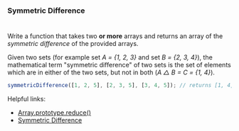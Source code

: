 ### Symmetric Difference

#

Write a function that takes two **or more** arrays and returns an array of the _symmetric difference_ of the provided arrays.

Given two sets (for example set _A = {1, 2, 3}_ and set _B = {2, 3, 4}_), the mathematical term "symmetric difference" of two sets is the set of elements which are in either of the two sets, but not in both (_A △ B = C = {1, 4}_).

```javascript
symmetricDifference([1, 2, 5], [2, 3, 5], [3, 4, 5]); // returns [1, 4, 5]
```

Helpful links:

- [Array.prototype.reduce()](https://developer.mozilla.org/en-US/docs/Web/JavaScript/Reference/Global_Objects/Array/Reduce)
- [Symmetric Difference](https://www.youtube.com/watch?v=PxffSUQRkG4)

